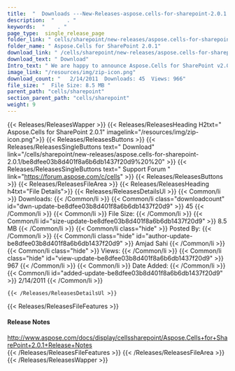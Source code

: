 ```yaml
---
title:  "  Downloads ---New-Releases-aspose.cells-for-sharepoint-2.0.1 . " 
description:  "    . " 
keywords:  "    . " 
page_type:  single_release_page
folder_link: " cells/sharepoint/new-releases/aspose.cells-for-sharepoint-2.0.1/"
folder_name: " Aspose.Cells for SharePoint 2.0.1"
download_link: " /cells/sharepoint/new-releases/aspose.cells-for-sharepoint-2.0.1/be8dfee03b8d401f8a6b6db1437f20d9"
download_text: " Download"
Intro_text: " We are happy to announce Aspose.Cells for SharePoint v2.0.1!"
image_link: "/resources/img/zip-icon.png"
download_count: "   2/14/2011  Downloads: 45  Views: 966"
file_size: "  File Size: 8.5 MB "
parent_path: "cells/sharepoint"
section_parent_path: "cells/sharepoint"
weight: 9
---
```


{{< Releases/ReleasesWapper >}}
  {{< Releases/ReleasesHeading H2txt=" Aspose.Cells for SharePoint 2.0.1" imagelink="/resources/img/zip-icon.png">}}
  {{< Releases/ReleasesButtons >}}
    {{< Releases/ReleasesSingleButtons text=" Download" link="/cells/sharepoint/new-releases/aspose.cells-for-sharepoint-2.0.1/be8dfee03b8d401f8a6b6db1437f20d9%20%20" >}}
    {{< Releases/ReleasesSingleButtons text=" Support Forum " link="https://forum.aspose.com/c/cells" >}}
  {{< Releases/ReleasesButtons >}}
  {{< Releases/ReleasesFileArea >}}
    {{< Releases/ReleasesHeading h4txt="File Details">}}
    {{< Releases/ReleasesDetailsUl >}}
            {{< Common/li  >}} Downloads: {{< /Common/li >}} 
      {{< Common/li class="downloadcount" id="dwn-update-be8dfee03b8d401f8a6b6db1437f20d9" >}} 45 {{< /Common/li >}} 
      {{< Common/li  >}} File Size: {{< /Common/li >}} 
      {{< Common/li id="size-update-be8dfee03b8d401f8a6b6db1437f20d9" >}} 8.5 MB {{< /Common/li >}} 
      {{< Common/li  class="hide" >}} Posted By: {{< /Common/li >}} 
      {{< Common/li class="hide" id="author-update-be8dfee03b8d401f8a6b6db1437f20d9" >}} Amjad Sahi {{< /Common/li >}} 
      {{< Common/li class="hide"  >}} Views: {{< /Common/li >}} 
      {{< Common/li class="hide" id="view-update-be8dfee03b8d401f8a6b6db1437f20d9" >}} 967 {{< /Common/li >}} 
      {{< Common/li  >}} Date Added: {{< /Common/li >}} 
      {{< Common/li id="added-update-be8dfee03b8d401f8a6b6db1437f20d9" >}} 2/14/2011 {{< /Common/li >}} 

    {{< /Releases/ReleasesDetailsUl >}}

  {{< Releases/ReleasesFileFeatures >}}
      <h4>Release Notes</h4><div><a href="http://www.aspose.com/docs/display/cellssharepoint/Aspose.Cells+for+SharePoint+2.0.1+Release+Notes">http://www.aspose.com/docs/display/cellssharepoint/Aspose.Cells+for+SharePoint+2.0.1+Release+Notes</a></div>
  {{< /Releases/ReleasesFileFeatures >}}
 {{< /Releases/ReleasesFileArea >}}
{{< /Releases/ReleasesWapper >}}


